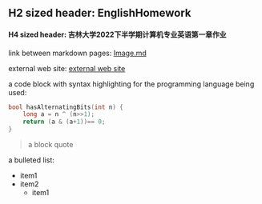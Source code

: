 ## H2 sized header: EnglishHomework
#### H4 sized header: 吉林大学2022下半学期计算机专业英语第一章作业

link between markdown pages: [Image.md](https://github.com/WEN3141/EnglishHomework/blob/main/Image.md)

external web site: [external web site](https://when.zone/)

a code block with syntax highlighting for the programming language being used:

```C++
bool hasAlternatingBits(int n) {
    long a = n ^ (n>>1);
    return (a & (a+1))== 0;
}
```

> a block quote

a bulleted list:
* item1
* item2
    * item1
